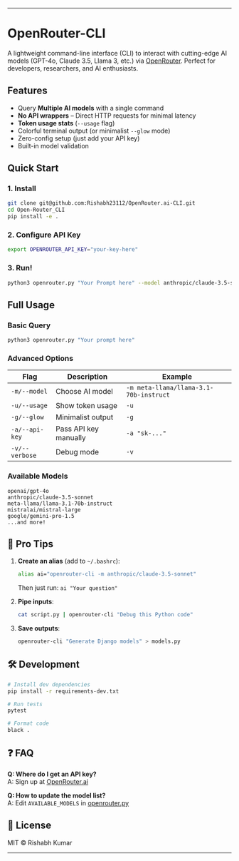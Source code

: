 

---

# OpenRouter-CLI 

A lightweight command-line interface (CLI) to interact with cutting-edge AI models (GPT-4o, Claude 3.5, Llama 3, etc.) via [OpenRouter](https://openrouter.ai/). Perfect for developers, researchers, and AI enthusiasts.



## Features

- Query **Multiple AI models** with a single command
- **No API wrappers** – Direct HTTP requests for minimal latency
- **Token usage stats** (`--usage` flag)
- Colorful terminal output (or minimalist `--glow` mode)
- Zero-config setup (just add your API key)
- Built-in model validation

## Quick Start

### 1. Install
```bash
git clone git@github.com:Rishabh23112/OpenRouter.ai-CLI.git
cd Open-Router_CLI
pip install -e . 
```

### 2. Configure API Key
```bash
export OPENROUTER_API_KEY="your-key-here"  
```

### 3. Run!
```bash
python3 openrouter.py "Your Prompt here" --model anthropic/claude-3.5-sonnet #model name
```

## Full Usage

### Basic Query
```bash
python3 openrouter.py "Your prompt here"
```

### Advanced Options
| Flag               | Description                          | Example                                |
|--------------------|--------------------------------------|----------------------------------------|
| `-m/--model`       | Choose AI model                      | `-m meta-llama/llama-3.1-70b-instruct` |
| `-u/--usage`       | Show token usage                     | `-u`                                   |
| `-g/--glow`        | Minimalist output                    | `-g`                                   |
| `-a/--api-key`     | Pass API key manually                | `-a "sk-..."`                          |
| `-v/--verbose`     | Debug mode                           | `-v`                                   |

### Available Models
```text
openai/gpt-4o
anthropic/claude-3.5-sonnet
meta-llama/llama-3.1-70b-instruct
mistralai/mistral-large
google/gemini-pro-1.5
...and more!
```


## 🌟 Pro Tips

1. **Create an alias** (add to `~/.bashrc`):
   ```bash
   alias ai="openrouter-cli -m anthropic/claude-3.5-sonnet"
   ```
   Then just run: `ai "Your question"`

2. **Pipe inputs**:
   ```bash
   cat script.py | openrouter-cli "Debug this Python code"
   ```

3. **Save outputs**:
   ```bash
   openrouter-cli "Generate Django models" > models.py
   ```

## 🛠️ Development

```bash
# Install dev dependencies
pip install -r requirements-dev.txt

# Run tests
pytest

# Format code
black .
```

## ❓ FAQ

**Q: Where do I get an API key?**  
A: Sign up at [OpenRouter.ai](https://openrouter.ai/keys)

**Q: How to update the model list?**  
A: Edit `AVAILABLE_MODELS` in [openrouter.py](openrouter.py)

## 📜 License
MIT © Rishabh Kumar  

---

